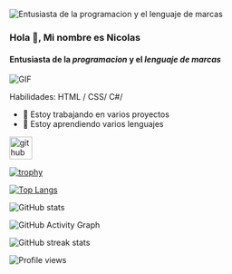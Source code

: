 ![Entusiasta de la *programacion* y el *lenguaje de marcas*](https://images8.alphacoders.com/115/thumb-1920-1156488.png)

### Hola 👋, Mi nombre es **Nicolas**
#### Entusiasta de la *programacion* y el *lenguaje de marcas*
<!--  ![Entusiasta de la *programacion* y el *lenguaje de marcas*](https://images8.alphacoders.com/115/thumb-1920-1156488.png) -->

![GIF](https://c.tenor.com/5ry-200hErMAAAAd/hacker-hacker-man.gif)

 
 

Habilidades: HTML / CSS/ C#/

- 🔭 Estoy trabajando en varios proyectos 
- 🌱 Estoy aprendiendo varios lenguajes 


[<img src='https://cdn-icons-png.flaticon.com/512/270/270798.png' alt='github' height='40'>](https://github.com/Nicolas-APW)  

[![trophy](https://github-profile-trophy.vercel.app/?username=Nicolas-APW)](https://github.com/ryo-ma/github-profile-trophy)

[![Top Langs](https://github-readme-stats.vercel.app/api/top-langs/?username=Nicolas-APW)](https://github.com/anuraghazra/github-readme-stats)

![GitHub stats](https://github-readme-stats.vercel.app/api?username=Nicolas-APW&show_icons=true&count_private=true)  

![GitHub Activity Graph](https://activity-graph.herokuapp.com/graph?username=Nicolas-APW)  

![GitHub streak stats](https://github-readme-streak-stats.herokuapp.com/?user=Nicolas-APW)  

![Profile views](https://gpvc.arturio.dev/Nicolas-APW)  
